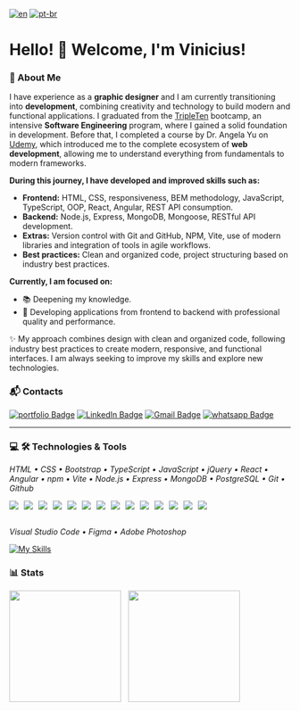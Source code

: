 [![en](https://img.shields.io/badge/lang-en-red.svg)](./README.md) [![pt-br](https://img.shields.io/badge/lang-pt--br-green.svg)](./README.pt_br.md)

# Hello! 👋 Welcome, I'm Vinicius!

### 🚀 About Me

I have experience as a **graphic designer** and I am currently transitioning into **development**, combining creativity and technology to build modern and functional applications. I graduated from the <a target="_blank" href="https://tripleten.com">TripleTen</a> bootcamp, an intensive **Software Engineering** program, where I gained a solid foundation in development. Before that, I completed a course by Dr. Angela Yu on <a target="_blank" href="https://www.udemy.com/course/the-complete-web-development-bootcamp">Udemy</a>, which introduced me to the complete ecosystem of **web development**, allowing me to understand everything from fundamentals to modern frameworks.

**During this journey, I have developed and improved skills such as:**

- **Frontend:** HTML, CSS, responsiveness, BEM methodology, JavaScript, TypeScript, OOP, React, Angular, REST API consumption.
- **Backend:** Node.js, Express, MongoDB, Mongoose, RESTful API development.
- **Extras:** Version control with Git and GitHub, NPM, Vite, use of modern libraries and integration of tools in agile workflows.
- **Best practices:** Clean and organized code, project structuring based on industry best practices.

**Currently, I am focused on:**

- 📚 Deepening my knowledge.
- 🚀 Developing applications from frontend to backend with professional quality and performance.

✨ My approach combines design with clean and organized code, following industry best practices to create modern, responsive, and functional interfaces. I am always seeking to improve my skills and explore new technologies.

### 📬 Contacts

[![portfolio Badge](https://custom-icon-badges.demolab.com/badge/Portfolio-lightyellow.svg?style=for-the-badge&logo=webpage-personal&logoColor=white&labelColor=yellow)](https://vinimello90.github.io/portfolio/)
[![LinkedIn Badge](https://custom-icon-badges.demolab.com/badge/Vinicius_Barretto_Mello-blue.svg?style=for-the-badge&logo=linkedin-brands&logoColor=white&labelColor=darkblue)](https://linkedin.com/in/vinicius-barretto-mello)
[![Gmail Badge](https://img.shields.io/badge/vinicius.barretto9022%40gmail.com-red?style=for-the-badge&logo=gmail&logoColor=white&labelColor=darkred)](mailto:vinicius.barretto9022@gmail.com)
[![whatsapp Badge](https://custom-icon-badges.demolab.com/badge/17_99248_7641-lightgreen.svg?style=for-the-badge&logo=whatsapp&logoColor=white&labelColor=darkgreen)](https://wa.me/5517992487641)

---

### 💻 🛠️ Technologies & Tools

_HTML • CSS • Bootstrap • TypeScript • JavaScript • jQuery • React • Angular • npm • Vite • Node.js • Express • MongoDB • PostgreSQL • Git • Github_

<div style="display: flex; flex-wrap: wrap; gap: 10px;">
  <img src="https://skillicons.dev/icons?i=html" />
  <img src="https://skillicons.dev/icons?i=css" />
  <img src="https://skillicons.dev/icons?i=bootstrap" />
  <img src="https://skillicons.dev/icons?i=js" />
  <img src="https://skillicons.dev/icons?i=jquery" />
  <img src="https://skillicons.dev/icons?i=react" />
  <img src="https://skillicons.dev/icons?i=npm" />
  <img src="https://skillicons.dev/icons?i=vite" />
  <img src="https://skillicons.dev/icons?i=nodejs" />
  <img src="https://skillicons.dev/icons?i=express" />
  <img src="https://skillicons.dev/icons?i=mongodb" />
  <img src="https://skillicons.dev/icons?i=postgres" />
  <img src="https://skillicons.dev/icons?i=git" />
  <img src="https://skillicons.dev/icons?i=github" />
</div>
<br>

_Visual Studio Code • Figma • Adobe Photoshop_

[![My Skills](https://skillicons.dev/icons?i=vscode,figma,photoshop)](https://skillicons.dev)

### 📊 Stats

<p>
<img 
    align="left"
    src="https://github-readme-stats.vercel.app/api?username=vinimello90&show_icons=true&theme=codeSTACKr" 
    height="200"
    style="padding-right: 10px;" 
  />
<img 
    align="left"
    src="https://github-readme-stats.vercel.app/api/top-langs/?username=vinimello90&layout=compact&theme=codeSTACKr&custom_title=Tecnologias" 
    height="200"
  />
  </p>
